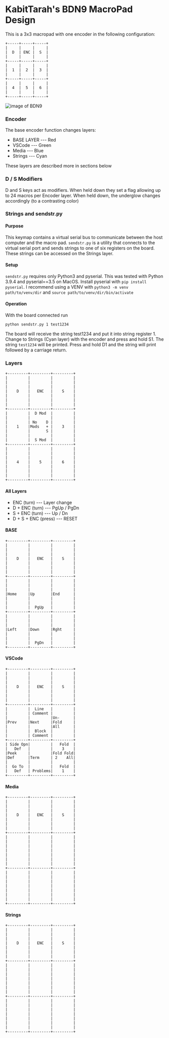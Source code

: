 # KabitTarah's BDN9 MacroPad Design

This is a 3x3 macropad with one encoder in the following configuration:

```
+-----+-----+-----+
|     |     |     |
|  D  | ENC |  S  |
|     |     |     |
+-----+-----+-----+
|     |     |     |
|  1  |  2  |  3  |
|     |     |     |
+-----+-----+-----+
|     |     |     |
|  4  |  5  |  6  |
|     |     |     |
+-----+-----+-----+
```

![image of BDN9](https://lh3.googleusercontent.com/pw/ACtC-3cseFZhtNSv-s9F5wGiZVoOI_AtmlO4BKqLsdDNJj-TDFfFlyFTbAhCvG8V5aRzYT0e_tTxdcZX9mcWubh4-9zGMWerEi9VILLd291Kp64yAwGth186Ot4sBmlSaTWLsHRxEGkenyVSEwDDsfEFqp1mrA=w1164-h1550-no?authuser=0)

### Encoder
The base encoder function changes layers:

  * BASE LAYER --- Red
  * VSCode     --- Green
  * Media      --- Blue
  * Strings    --- Cyan

These layers are described more in sections below

### D / S Modifiers
D and S keys act as modifiers. When held down they set a flag allowing up to 24 macros per Encoder layer. When held down, the underglow changes accordingly (to a contrasting color)

### Strings and sendstr.py

#### Purpose
This keymap contains a virtual serial bus to communicate between the host computer and the macro pad. `sendstr.py` is a utility that connects to the virtual serial port and sends strings to one of six registers on the board. These strings can be accessed on the Strings layer.

#### Setup
`sendstr.py` requires only Python3 and pyserial. This was tested with Python 3.9.4 and pyserial==3.5 on MacOS. Install pyserial with `pip install pyserial`. I recommend using a VENV with `python3 -m venv path/to/venv/dir` and `source path/to/venv/dir/bin/activate`

#### Operation
With the board connected run

```
python sendstr.py 1 test1234
```

The board will receive the string test1234 and put it into string register 1. Change to Strings (Cyan layer) with the encoder and press and hold S1. The string `test1234` will be printed. Press and hold D1 and the string will print followed by a carriage return.

### Layers

```
+---------+---------+---------+
|         |         |         |
|         |         |         |
|         |         |         |
|    D    |   ENC   |    S    |
|         |         |         |
|         |         |         |
|         |         |         |
+---------+---------+---------+
|         |  D Mod  |         |
|         |         |         |
|         | No    D |         |
|    1    |Mods   + |    3    |
|         |       S |         |
|         |         |         |
|         |  S Mod  |         |
+---------+---------+---------+
|         |         |         |
|         |         |         |
|         |         |         |
|    4    |    5    |    6    |
|         |         |         |
|         |         |         |
|         |         |         |
+---------+---------+---------+
```

#### All Layers

  * ENC (turn) --- Layer change
  * D + ENC (turn) --- PgUp / PgDn
  * S + ENC (turn) --- Up / Dn
  * D + S + ENC (press) --- RESET

#### BASE

```
+---------+---------+---------+
|         |         |         |
|         |         |         |
|         |         |         |
|    D    |   ENC   |    S    |
|         |         |         |
|         |         |         |
|         |         |         |
+---------+---------+---------+
|         |         |         |
|         |         |         |
|         |         |         |
|Home     |Up       |End      |
|         |         |         |
|         |         |         |
|         |  PgUp   |         |
+---------+---------+---------+
|         |         |         |
|         |         |         |
|         |         |         |
|Left     |Down     |Rght     |
|         |         |         |
|         |         |         |
|         |  PgDn   |         |
+---------+---------+---------+
```

#### VSCode
```
+---------+---------+---------+
|         |         |         |
|         |         |         |
|         |         |         |
|    D    |   ENC   |    S    |
|         |         |         |
|         |         |         |
|         |         |         |
+---------+---------+---------+
|         |  Line   |         |
|         | Comment |         |
|         |         |Un-      |
|Prev     |Next     |Fold     |
|         |         |All      |
|         |  Block  |         |
|         | Comment |         |
+---------+---------+---------+
| Side Opn|         |   Fold  |
|   Def   |         |    3    |
|Peek     |         |Fold Fold|
|Def      |Term     | 2    All|
|         |         |         |
|  Go To  |         |   Fold  |
|   Def   | Problems|    1    |
+---------+---------+---------+
```

#### Media

```
+---------+---------+---------+
|         |         |         |
|         |         |         |
|         |         |         |
|    D    |   ENC   |    S    |
|         |         |         |
|         |         |         |
|         |         |         |
+---------+---------+---------+
|         |         |         |
|         |         |         |
|         |         |         |
|         |         |         |
|         |         |         |
|         |         |         |
|         |         |         |
+---------+---------+---------+
|         |         |         |
|         |         |         |
|         |         |         |
|         |         |         |
|         |         |         |
|         |         |         |
|         |         |         |
+---------+---------+---------+
```

#### Strings

```
+---------+---------+---------+
|         |         |         |
|         |         |         |
|         |         |         |
|    D    |   ENC   |    S    |
|         |         |         |
|         |         |         |
|         |         |         |
+---------+---------+---------+
|         |         |         |
|         |         |         |
|         |         |         |
|         |         |         |
|         |         |         |
|         |         |         |
|         |         |         |
+---------+---------+---------+
|         |         |         |
|         |         |         |
|         |         |         |
|         |         |         |
|         |         |         |
|         |         |         |
|         |         |         |
+---------+---------+---------+
```

